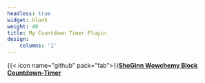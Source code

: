 ```yaml
---
headless: true
widget: blank
weight: 40
title: My Countdown Timer Plugin
design:
    columns: '1'
---
```


{{< icon name="github" pack="fab">}}[**ShoGinn Wowchemy Block Countdown-Timer**](https://github.com/ShoGinn/wowchemy-blocks/tree/main/blocks/countdown-timer)
